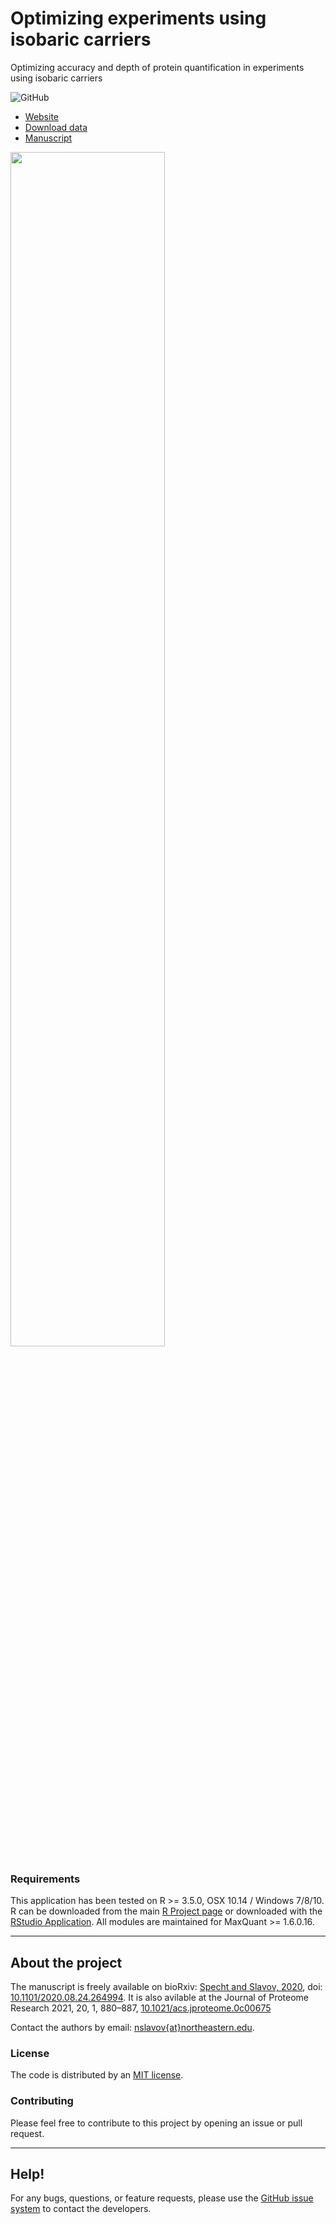 # **Optimizing experiments using isobaric carriers**

Optimizing accuracy and depth of protein quantification in experiments using isobaric carriers

<!--![GitHub release](https://img.shields.io/github/release/SlavovLab/DO-MS.svg)-->
![GitHub](https://img.shields.io/github/license/SlavovLab/DO-MS.svg)

* [Website](https://scope2.slavovlab.net/mass-spec/Isobaric-carrier-optimization)
* [Download data](https://scope2.slavovlab.net/mass-spec/Isobaric-carrier-optimization#data)
* [Manuscript](https://www.ncbi.nlm.nih.gov/pmc/articles/PMC7775882/)

<img src="https://scope2.slavovlab.net/mass-spec/Figures/Single-cell-Proteomics_Applications_iCarrier.png" width="70%">



### Requirements

This application has been tested on R >= 3.5.0, OSX 10.14 / Windows 7/8/10. R can be downloaded from the main [R Project page](https://www.r-project.org/) or downloaded with the [RStudio Application](https://www.rstudio.com/products/rstudio/download/). All modules are maintained for MaxQuant >= 1.6.0.16.




------------

## About the project

<!--
DO-MS is a project...


The manuscript for this tool is published at the Journal of Proteome Research: [https://pubs.acs.org/doi/10.1021/acs.jproteome.9b00039](https://pubs.acs.org/doi/10.1021/acs.jproteome.9b00039)
-->
The manuscript is freely available on bioRxiv: [Specht and Slavov, 2020](https://doi.org/10.1101/2020.08.24.264994), doi: [10.1101/2020.08.24.264994](https://doi.org/10.1101/2020.08.24.264994). It is also avilable at the Journal of Proteome Research 2021, 20, 1, 880–887, [10.1021/acs.jproteome.0c00675](https://doi.org/10.1021/acs.jproteome.0c00675) 

Contact the authors by email: [nslavov\{at\}northeastern.edu](mailto:nslavov@northeastern.edu).

### License

The code is distributed by an [MIT license](https://github.com/SlavovLab/DO-MS/blob/master/LICENSE).

### Contributing

Please feel free to contribute to this project by opening an issue or pull request.

<!--
### Data
All data used for the manuscript is available on [UCSD's MassIVE Repository](https://massive.ucsd.edu/ProteoSAFe/dataset.jsp?task=ed5a1ab37dc34985bbedbf3d9a945535)
-->

<!--
### Figures/Analysis
Scripts for the figures in the DART-ID manuscript are available in a separate GitHub repository, [https://github.com/SlavovLab/DART-ID_2018](https://github.com/SlavovLab/DART-ID_2018)
-->

-------------

## Help!

For any bugs, questions, or feature requests,
please use the [GitHub issue system](https://github.com/SlavovLab/SCoPE2/issues) to contact the developers.

